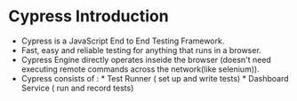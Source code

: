 # Cypress Introduction
 * Cypress is a JavaScript End to End Testing Framework.
 * Fast, easy and reliable testing for anything that runs in a browser.
 * Cypress Engine directly operates inseide the browser (doesn't need executing remote commands across the network(like selenium)).
 * Cypress consists of : *  Test Runner ( set up and write tests)
                         *  Dashboard Service ( run and record tests)
